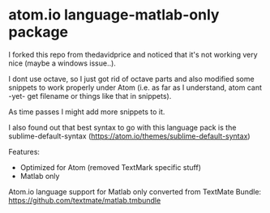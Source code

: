 # atom.io language-matlab-only package

I forked this repo from thedavidprice and noticed that it's not working very nice (maybe a windows issue..).

I dont use octave, so I just got rid of octave parts and also modified some snippets to work properly under Atom (i.e. as far as I understand, atom cant -yet- get filename or things like that in snippets).

As time passes I might add more snippets to it. 

I also found out that best syntax to go with this language pack is the sublime-default-syntax (https://atom.io/themes/sublime-default-syntax)

Features:
- Optimized for Atom (removed TextMark specific stuff)
- Matlab only

Atom.io language support for Matlab only converted from TextMate Bundle:
https://github.com/textmate/matlab.tmbundle
